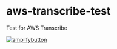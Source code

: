 # aws-transcribe-test
Test for AWS Transcribe

[![amplifybutton](https://oneclick.amplifyapp.com/button.svg)](https://console.aws.amazon.com/amplify/home#/deploy?repo=https://github.com/scottzzhu/aws-transcribe-test)
